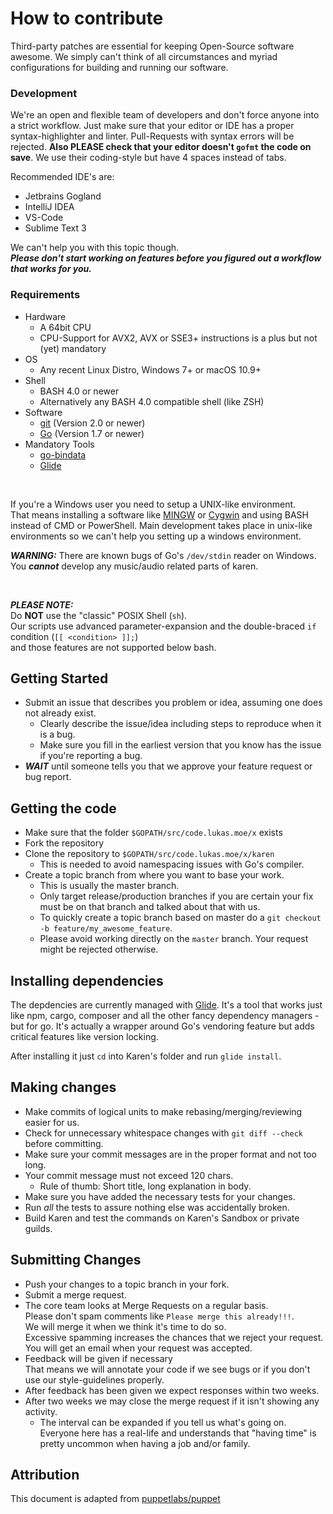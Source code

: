 # How to contribute

Third-party patches are essential for keeping Open-Source software awesome.
We simply can't think of all circumstances and myriad configurations for
building and running our software.

### Development

We're an open and flexible team of developers and don't force anyone into a strict workflow.
Just make sure that your editor or IDE has a proper syntax-highlighter and linter.
Pull-Requests with syntax errors will be rejected.
**Also PLEASE check that your editor doesn't `gofmt` the code on save**.
We use their coding-style but have 4 spaces instead of tabs.

Recommended IDE's are:
- Jetbrains Gogland
- IntelliJ IDEA
- VS-Code
- Sublime Text 3

We can't help you with this topic though.<br>
***Please don't start working on features before you figured out a workflow that works for you.***

### Requirements

- Hardware
    - A 64bit CPU
    - CPU-Support for AVX2, AVX or SSE3+ instructions is a plus but not (yet) mandatory
- OS
    - Any recent Linux Distro, Windows 7+ or macOS 10.9+
- Shell
    - BASH 4.0 or newer
    - Alternatively any BASH 4.0 compatible shell (like ZSH)
- Software
    -  [git](http://git-scm.com) (Version 2.0 or newer)
    -  [Go](http://golang.org) (Version 1.7 or newer)
- Mandatory Tools
    - [go-bindata](https://github.com/jteeuwen/go-bindata)
    - [Glide](https://glide.sh/)

<br>

If you're a Windows user you need to setup a UNIX-like environment.<br>
That means installing a software like [MINGW](http://www.mingw.org/) or [Cygwin](https://www.cygwin.com/)
and using BASH instead of CMD or PowerShell.
Main development takes place in unix-like environments so we can't help you setting up a windows environment.

***WARNING:*** There are known bugs of Go's `/dev/stdin` reader on Windows.<br>
You ***cannot*** develop any music/audio related parts of karen.

<br>

***PLEASE NOTE:*** <br>
Do **NOT** use the "classic" POSIX Shell (`sh`).<br>
Our scripts use advanced parameter-expansion and the double-braced `if` condition (`[[ <condition> ]];`) <br>
and those features are not supported below bash.

## Getting Started

* Submit an issue that describes you problem or idea, assuming one does not already exist.
  * Clearly describe the issue/idea including steps to reproduce when it is a bug.
  * Make sure you fill in the earliest version that you know has the issue if you're reporting a bug.
* ***WAIT*** until someone tells you that we approve your feature request or bug report.

## Getting the code

* Make sure that the folder `$GOPATH/src/code.lukas.moe/x` exists
* Fork the repository
* Clone the repository to `$GOPATH/src/code.lukas.moe/x/karen`
    * This is needed to avoid namespacing issues with Go's compiler.
* Create a topic branch from where you want to base your work.
  * This is usually the master branch.
  * Only target release/production branches if you are certain your fix must be on that branch and talked about that with us.
  * To quickly create a topic branch based on master do a `git checkout -b feature/my_awesome_feature`.
  * Please avoid working directly on the `master` branch. Your request might be rejected otherwise.

## Installing dependencies

The depdencies are currently managed with [Glide](https://glide.sh/).
It's a tool that works just like npm, cargo, composer and all the other fancy dependency managers - but for go.
It's actually a wrapper around Go's vendoring feature but adds critical features like version locking.

After installing it just `cd` into Karen's folder and run `glide install`.

## Making changes
* Make commits of logical units to make rebasing/merging/reviewing easier for us.
* Check for unnecessary whitespace changes with `git diff --check` before committing.
* Make sure your commit messages are in the proper format and not too long.
* Your commit message must not exceed 120 chars.
    * Rule of thumb: Short title, long explanation in body.
* Make sure you have added the necessary tests for your changes.
* Run _all_ the tests to assure nothing else was accidentally broken.
* Build Karen and test the commands on Karen's Sandbox or private guilds.

## Submitting Changes

* Push your changes to a topic branch in your fork.
* Submit a merge request.
* The core team looks at Merge Requests on a regular basis.<br>
  Please don't spam comments like `Please merge this already!!!`.<br>
  We will merge it when we think it's time to do so.<br>
  Excessive spamming increases the chances that we reject your request.<br>
  You will get an email when your request was accepted.
* Feedback will be given if necessary<br>
That means we will annotate your code if we see bugs or if you don't use our style-guidelines properly.
* After feedback has been given we expect responses within two weeks. 
* After two weeks we may close the merge request if it isn't showing any activity.
    * The interval can be expanded if you tell us what's going on. Everyone here has a real-life and understands that
      "having time" is pretty uncommon when having a job and/or family.

## Attribution
This document is adapted from [puppetlabs/puppet](https://github.com/puppetlabs/puppet)
